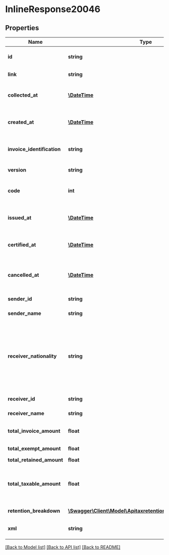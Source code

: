# InlineResponse20046

## Properties
Name | Type | Description | Notes
------------ | ------------- | ------------- | -------------
**id** | **string** | Belvo&#x27;s unique identifier for the current item. | [optional] 
**link** | **string** | The &#x60;link.id&#x60; the data belongs to. | [optional] 
**collected_at** | [**\DateTime**](\DateTime.md) | The ISO-8601 timestamp when the data point was collected. | 
**created_at** | [**\DateTime**](\DateTime.md) | The ISO-8601 timestamp of when the data point was created in Belvo&#x27;s database. | [optional] 
**invoice_identification** | **string** | The fiscal institution&#x27;s unique ID for the invoice that the tax retention relates to. | 
**version** | **string** | The CFDI version of the tax retentions. | 
**code** | **int** | The tax retention code. For more information, see our [SAT Catalogs DevPortal article](https://developers.belvo.com/docs/sat-catalogs#retention-code). | 
**issued_at** | [**\DateTime**](\DateTime.md) | The ISO-8601 timestamp of when the tax retention was issued. | 
**certified_at** | [**\DateTime**](\DateTime.md) | The ISO-8601 timestamp of when the tax retention was certified. | 
**cancelled_at** | [**\DateTime**](\DateTime.md) | The ISO-8601 timestamp of when the tax retention was canceled (if applicable). | 
**sender_id** | **string** | The fiscal ID of the invoice sender. | 
**sender_name** | **string** | The name of the invoice sender. | 
**receiver_nationality** | **string** | Whether the invoice receiver is a Mexican national or not. If the receiver is not considered a Mexican national, the retained taxes can be calculated differently. Possible values:   - &#x60;NATIONAL&#x60;   - &#x60;FOREIGN&#x60; | 
**receiver_id** | **string** | The fiscal ID of the invoice receiver. | 
**receiver_name** | **string** | The name of the invoice receiver. | 
**total_invoice_amount** | **float** | The total amount of the invoice that the tax retention relates to. | 
**total_exempt_amount** | **float** | Total amount that is exempt from taxation. | 
**total_retained_amount** | **float** | Total tax retained. | 
**total_taxable_amount** | **float** | The total amount that can be taxed. Calculated as &#x60;total_invoice_amount&#x60; - &#x60;total_exempt_amount&#x60;. | 
**retention_breakdown** | [**\Swagger\Client\Model\ApitaxretentionsRetentionBreakdown[]**](ApitaxretentionsRetentionBreakdown.md) | A breakdown of the retained taxes. | 
**xml** | **string** | The tax retention document in XML form. | 

[[Back to Model list]](../../README.md#documentation-for-models) [[Back to API list]](../../README.md#documentation-for-api-endpoints) [[Back to README]](../../README.md)

